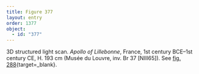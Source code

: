 ```yaml
---
title: Figure 377
layout: entry
order: 1377
object:
  - id: "377"
---
```


3D structured light scan. *Apollo of Lillebonne*, France, 1st century BCE–1st century CE, H. 193 cm (Musée du Louvre, inv. Br 37 [NIII65]). See [fig. 288](/visual-atlas/#fig-288){target=_blank}.
